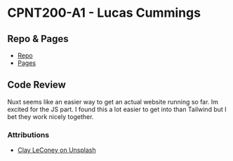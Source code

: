 # CPNT200-A1 - Lucas Cummings

## Repo & Pages
* [Repo](https://github.com/lucas-cq/cpnt200-a1)
* [Pages](https://lucas-cq.github.io/cpnt200-a1/)

## Code Review
Nuxt seems like an easier way to get an actual website running so far. Im excited for the JS part. I found this a lot easier to get into than Tailwind but I bet they work nicely together.

### Attributions
* [Clay LeConey on Unsplash](https://unsplash.com/photos/CKHEh4zjdiM)
